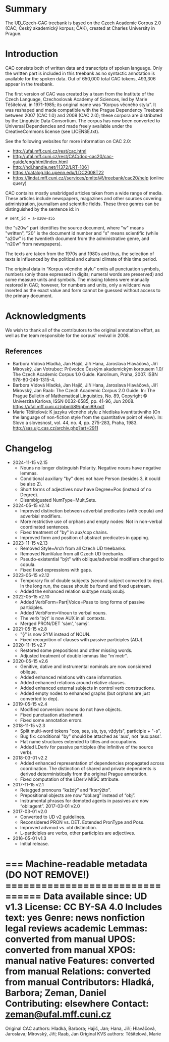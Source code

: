 # Summary

The UD_Czech-CAC treebank is based on the Czech Academic Corpus 2.0 (CAC;
Český akademický korpus; ČAK), created at Charles University in Prague.


# Introduction

CAC consists both of written data and transcripts of spoken language. Only
the written part is included in this treebank as no syntactic annotation is
available for the spoken data. Out of 650,000 total CAC tokens, 493,306 appear
in the treebank.

The first version of CAC was created by a team from the Institute of the Czech
Language, Czechoslovak Academy of Sciences, led by Marie Těšitelová, in
1971-1985; its original name was “Korpus věcného stylu”. It was reshaped and
made compatible with the Prague Dependency Treebank between 2007 (CAC 1.0) and
2008 (CAC 2.0); these corpora are distributed by the Linguistic Data
Consortium. The corpus has now been converted to Universal Dependencies and
made freely available under the CreativeCommons license (see LICENSE.txt).

See the following websites for more information on CAC 2.0:

* http://ufal.mff.cuni.cz/rest/cac.html
* http://ufal.mff.cuni.cz/rest/CAC/doc-cac20/cac-guide/eng/html/index.html
* http://hdl.handle.net/11372/LRT-1061
* https://catalog.ldc.upenn.edu/LDC2008T22
* https://lindat.mff.cuni.cz//services/pmltq/#!/treebank/cac20/help
  (online query)

CAC contains mostly unabridged articles taken from a wide range of media.
These articles include newspapers, magazines and other sources covering
administration, journalism and scientific fields. These three genres can be
distinguished by the sentence id: in

    # sent_id = a-s20w-s55

the "s20w" part identifies the source document, where "w" means "written",
"20" is the document id number and "s" means scientific (while "a20w" is the
twentieth document from the administrative genre, and "n20w" from newspapers).

The texts are taken from the 1970s and 1980s and thus, the selection of texts
is influenced by the political and cultural climate of this time period.

The original data in “Korpus věcného stylu” omits all punctuation symbols,
numbers (only those expressed in digits; numeral words are preserved) and some
measure units and symbols. The missing tokens were manually restored in CAC;
however, for numbers and units, only a wildcard was inserted as the exact value
and form cannot be guessed without access to the primary document.


# Acknowledgments

We wish to thank all of the contributors to the original annotation effort,
as well as the team responsible for the corpus' revival in 2008.

## References

* Barbora Vidová Hladká, Jan Hajič, Jiří Hana, Jaroslava Hlaváčová,
  Jiří Mírovský, Jan Votrubec: Průvodce Českým akademickým korpusem 1.0/
  The Czech Academic Corpus 1.0 Guide. Karolinum, Praha, 2007. ISBN 978-80-246-1315-4.
* Barbora Vidová Hladká, Jan Hajič, Jiří Hana, Jaroslava Hlaváčová,
  Jiří Mírovský, Jan Raab: The Czech Academic Corpus 2.0 Guide.
  In: The Prague Bulletin of Mathematical Linguistics, No. 89,
  Copyright © Univerzita Karlova, ISSN 0032-6585, pp. 41-96, Jun 2008.
  https://ufal.mff.cuni.cz/pbml/89/pbml89.pdf
* Marie Těšitelová: K jazyku věcného stylu z hlediska kvantitativního
  (On the language of non-fiction style from the quantitative point of view).
  In: Slovo a slovesnost, vol. 44, no. 4, pp. 275-283, Praha, 1983.
  http://sas.ujc.cas.cz/archiv.php?art=2911


# Changelog

* 2024-11-15 v2.15
  * Nouns no longer distinguish Polarity. Negative nouns have negative lemmas.
  * Conditional auxiliary "by" does not have Person (besides 3, it could be also 2).
  * Short forms of adjectives now have Degree=Pos (instead of no Degree).
  * Disambiguated NumType=Mult,Sets.
* 2024-05-15 v2.14
  * Improved distinction between adverbial predicates (with copula) and adverbial modifiers.
  * More restrictive use of orphans and empty nodes: Not in non-verbal coordinated sentences.
  * Fixed treatment of "by" in aux/cop chains.
  * Improved form and position of abstract predicates in gapping.
* 2023-11-15 v2.13
  * Removed Style=Arch from all Czech UD treebanks.
  * Removed NumValue from all Czech UD treebanks.
  * Pseudo-existential "být" with oblique/adverbial modifiers changed to copula.
  * Fixed fixed expressions with gaps.
* 2023-05-15 v2.12
  * Temporary fix of double subjects (second subject converted to dep).
    In the long run, the cause should be found and fixed upstream.
  * Added the enhanced relation subtype nsubj:xsubj.
* 2022-05-15 v2.10
  * Added VerbForm=Part|Voice=Pass to long forms of passive participles.
  * Added VerbForm=Vnoun to verbal nouns.
  * The verb 'být' is now AUX in all contexts.
  * Merged PRON/DET 'sám', 'samý'.
* 2021-05-15 v2.8
  * "§" is now SYM instead of NOUN.
  * Fixed recognition of clauses with passive participles (ADJ).
* 2020-11-15 v2.7
  * Restored some prepositions and other missing words.
  * Adjusted treatment of double lemmas like "m`metr".
* 2020-05-15 v2.6
  * Genitive, dative and instrumental nominals are now considered oblique.
  * Added enhanced relations with case information.
  * Added enhanced relations around relative clauses.
  * Added enhanced external subjects in control verb constructions.
  * Added empty nodes to enhanced graphs (but orphans are just converted to dep).
* 2019-05-15 v2.4
  * Modified conversion: nouns do not have objects.
  * Fixed punctuation attachment.
  * Fixed some annotation errors.
* 2018-11-15 v2.3
  * Split multi-word tokens "cos, ses, sis, tys, vždyťs", participle + "-s".
  * Bug fix: conditional "by" should be attached as 'aux', not 'aux:pass'.
  * Flat name structures extended to titles and occupations.
  * Added LDeriv for passive participles (the infinitive of the source verb).
* 2018-03-01 v2.2
  * Added enhanced representation of dependencies propagated across coordination.
    The distinction of shared and private dependents is derived deterministically from the original Prague annotation.
  * Fixed computation of the LDeriv MISC attribute.
* 2017-11-15 v2.1
  * Retagged pronouns “každý” and “kterýžto”.
  * Prepositional objects are now “obl:arg” instead of “obj”.
  * Instrumental phrases for demoted agents in passives are now “obl:agent”.
2017-03-01 v2.0
* 2017-03-01 v2.0
  * Converted to UD v2 guidelines.
  * Reconsidered PRON vs. DET. Extended PronType and Poss.
  * Improved advmod vs. obl distinction.
  * L-participles are verbs, other participles are adjectives.
* 2016-05-01 v1.3
  * Initial release.


=== Machine-readable metadata (DO NOT REMOVE!) ================================
Data available since: UD v1.3
License: CC BY-SA 4.0
Includes text: yes
Genre: news nonfiction legal reviews academic
Lemmas: converted from manual
UPOS: converted from manual
XPOS: manual native
Features: converted from manual
Relations: converted from manual
Contributors: Hladká, Barbora; Zeman, Daniel
Contributing: elsewhere
Contact: zeman@ufal.mff.cuni.cz
===============================================================================
Original CAC authors: Hladká, Barbora; Hajič, Jan; Hana, Jiří; Hlaváčová, Jaroslava; Mírovský, Jiří; Raab, Jan
Original KVS authors: Těšitelová, Marie
